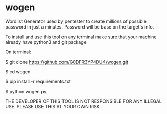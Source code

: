 # wogen

Wordlist Generator used by pentester to create millions of possible password in just a minutes. Password will be base on the target's info.


To install and use this tool on any terminal make sure that your machine already have python3 and git package


On terminal:

$ git clone https://github.com/G0DFR3YP4DU4/wogen.git

$ cd wogen

$ pip install -r requirements.txt

$ python wogen.py




THE DEVELOPER OF THIS TOOL IS NOT RESPONSIBLE FOR ANY ILLEGAL USE. PLEASE USE THIS AT YOUR OWN RISK
